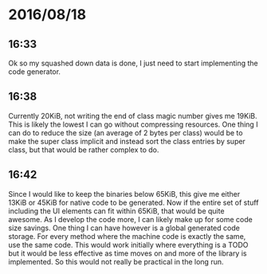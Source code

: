 # 2016/08/18

## 16:33

Ok so my squashed down data is done, I just need to start implementing the
code generator.

## 16:38

Currently 20KiB, not writing the end of class magic number gives me 19KiB. This
is likely the lowest I can go without compressing resources. One thing I can do
to reduce the size (an average of 2 bytes per class) would be to make the
super class implicit and instead sort the class entries by super class, but
that would be rather complex to do.

## 16:42

Since I would like to keep the binaries below 65KiB, this give me either 13KiB
or 45KiB for native code to be generated. Now if the entire set of stuff
including the UI elements can fit within 65KiB, that would be quite awesome.
As I develop the code more, I can likely make up for some code size savings.
One thing I can have however is a global generated code storage. For every
method where the machine code is exactly the same, use the same code. This
would work initially where everything is a TODO but it would be less effective
as time moves on and more of the library is implemented. So this would not
really be practical in the long run.

